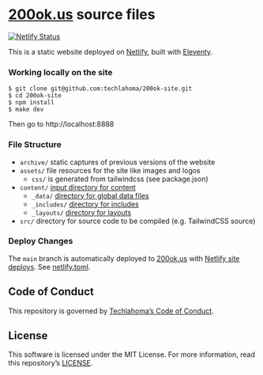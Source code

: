 # [200ok.us](https://200ok.us/) source files

[![Netlify Status](https://api.netlify.com/api/v1/badges/7da7c697-e5d6-4844-9800-3594f046313e/deploy-status)](https://app.netlify.com/sites/200ok/deploys)

This is a static website deployed on [Netlify](https://www.netlify.com/), built with [Eleventy](https://www.11ty.dev/).

### Working locally on the site

```console
$ git clone git@github.com:techlahoma/200ok-site.git
$ cd 200ok-site
$ npm install
$ make dev
```

Then go to http://localhost:8888

### File Structure

- `archive/` static captures of previous versions of the website
- `assets/` file resources for the site like images and logos
  - `css/` is generated from tailwindcss (see package.json)
- `content/` [input directory for content](https://www.11ty.dev/docs/config/#input-directory)
  - `_data/` [directory for global data files](https://www.11ty.dev/docs/config/#directory-for-global-data-files)
  - `_includes/` [directory for includes](https://www.11ty.dev/docs/config/#directory-for-includes)
  - `_layouts/` [directory for layouts](https://www.11ty.dev/docs/config/#directory-for-layouts-(optional))
- `src/` directory for source code to be compiled (e.g. TailwindCSS source)

### Deploy Changes

The `main` branch is automatically deployed to [200ok.us](https://200ok.us/) with [Netlify site deploys](https://docs.netlify.com/site-deploys/overview/). See [netlify.toml](netlify.toml).

## Code of Conduct

This repository is governed by [Techlahoma’s Code of Conduct](https://www.techlahoma.org/code-of-conduct).

## License

This software is licensed under the MIT License. For more information, read this repository’s [LICENSE](LICENSE).
